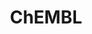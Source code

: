 ---
bigquery: https://console.cloud.google.com/bigquery?p=patents-public-data&d=ebi_chembl&page=dataset
citation: '"The ChEMBL database in 2017." Anna Gaulton, Anne Hersey, Michał Nowotka,
  A Patrícia Bento, Jon Chambers, David Mendez, Prudence Mutowo, Francis Atkinson,
  Louisa J Bellis, Elena Cibrián-Uhalte, Mark Davies, Nathan Dedman, Anneli Karlsson,
  María Paula Magariños, John P Overington, George Papadatos, Ines Smit, Andrew R
  Leach Nucleic acids Research (2017) 45 (Database Issue), D945-D954'
contributors: European Bioinformatics Institute
cost: None
description: ChEMBL Data is a manually curated database of small molecules used in
  drug discovery, including information about existing patented drugs.
documentation: 'schema: https://www.ebi.ac.uk/chembl/db_schema


  '
last_edit: 04/12/2022, 23:59:57
location: https://console.cloud.google.com/marketplace/product/google_patents_public_datasets/chembl
maintained_by: EMBL-EBI, an outstation of European Molecular Biology Laboratory
related_publications: '

  ChEMBL: towards direct deposition of bioassay data.


  Mendez D, Gaulton A, Bento AP, Chambers J, De Veij M, Félix E, Magariños MP, Mosquera
  JF, Mutowo P, Nowotka M, Gordillo-Marañón M, Hunter F, Junco L, Mugumbate G, Rodriguez-Lopez
  M, Atkinson F, Bosc N, Radoux CJ, Segura-Cabrera A, Hersey A, Leach AR.


  — Nucleic Acids Res. 2019; 47(D1):D930-D940. doi: 10.1093/nar/gky1075

  '
schema_fields:
- standard_type
- full_molformula
- mol_irac_id
- molsyn_id
- description
- mc_target_accession
- product_id
- research_stem
- publication_number
- molecule_type
- submission_date
- efo_id
- value
- stat
- mc_target_type
- helm_notation
- drugind_id
- clo_id
- mechanism_of_action
- l3
- warning_class
- withdrawn_flag
- l2
- comments
- downgraded
- assay_cell_type
- stem
- sei
- published_value
- bao_endpoint
- company
- assay_organism
- smid
- irac_code
- assay_desc
- active_molregno
- max_phase_for_ind
- relationship
- assay_test_type
- result_flag
- bao_format
- issue
- confidence_score
- dosage_form
- compsyn_id
- target_mapping
- withdrawn_country
- assay_param_id
- hbd_lipinski
- molecular_mechanism
- mw_monoisotopic
- protein_class_id
- tissue_id
- doi
- bao_id
- mol_frac_id
- prediction_method
- status
- assay_strain
- aromatic_rings
- assay_source
- mol_atc_id
- level1_description
- activity_count
- sequence
- version
- usan_year
- assay_category
- relationship_desc
- formulation_id
- year
- rtb
- parent_molregno
- level4_description
- domain_description
- aidx
- volume
- go_id
- text_value
- site_residues
- mol_hrac_id
- targrel_id
- bei
- acd_logp
- num_lipinski_ro5_violations
- relationship_type
- compound_key
- organism
- doc_type
- parent_type
- label
- first_in_class
- ref_url
- last_active
- mutation
- l5
- priority
- class_level
- sitecomp_id
- cx_logp
- hba
- ass_cls_map_id
- substrate_record_id
- ro3_pass
- alert_name
- natural_product
- strength
- bto_id
- target_type
- innovator_company
- species_group_flag
- caloha_id
- warning_id
- country
- component_synonym
- patent_expire_date
- entity_id
- abstract
- ddd_units
- drug_product_flag
- le
- usan_stem_id
- name
- indication_class
- set_name
- enzyme_name
- alogp
- oral
- relation
- active_ingredient
- level3_description
- journal
- cell_source_organism
- stem_class
- upper_value
- indref_id
- level5
- ddd_comment
- direct_interaction
- level1
- actsm_id
- mesh_id
- chirality
- cellosaurus_id
- hbd
- ddd_value
- published_type
- ddd_admr
- homologue
- domain_name
- parent_go_id
- curated_by
- rgid
- biocomp_id
- irac_class_id
- hrac_class_id
- protein_class_desc
- domain_type
- metabolite_record_id
- frac_code
- efo_term
- class_type
- short_name
- atc_code
- comp_go_id
- parameter_type
- withdrawn_reason
- component_id
- black_box_warning
- cell_description
- comp_class_id
- lle
- parent_id
- annotation
- inorganic_flag
- published_relation
- ap_id
- tbl
- confidence
- num_alerts
- previous_company
- l7
- topical
- alert_id
- assay_subcellular_fraction
- dosed_ingredient
- title
- acd_most_bpka
- targcomp_id
- psa
- assay_class_id
- disease_efficacy
- site_id
- ridx
- l1
- uo_units
- binding_site_comment
- withdrawn_year
- units
- patent_use_code
- job_id
- assay_type
- activity_comment
- orig_description
- drug_substance_flag
- component_type
- record_id
- updated_on
- mecref_id
- mc_target_name
- level2_description
- l6
- molregno
- standard_inchi_key
- metref_id
- pathway_id
- cell_source_tax_id
- qed_weighted
- chembl_id
- cell_id
- variant_id
- chebi_par_id
- src_id
- parameter_value
- assay_tissue
- therapeutic_flag
- type
- approval_date
- pubmed_id
- protein_class_synonym
- num_ro5_violations
- cx_most_apka
- polymer_flag
- cell_name
- max_phase
- creation_date
- cl_lincs_id
- source
- pchembl_value
- start_position
- isoform
- prodrug
- log_id
- prod_pat_id
- mw_freebase
- subgroup
- predbind_id
- parenteral
- aspect
- published_units
- source_domain_id
- cx_most_bpka
- target_desc
- synonyms
- ddd_id
- who_name
- acd_logd
- curation_comment
- src_short_name
- standard_text_value
- cpd_str_alert_id
- tid
- pref_name
- tid_fixed
- uberon_id
- idx
- definition
- met_id
- co_stem_id
- met_comment
- molecular_species
- domain_id
- warning_country
- canonical_smiles
- warning_description
- heavy_atoms
- std_act_id
- sequence_md5sum
- enzyme_tid
- protclasssyn_id
- acd_most_apka
- met_conversion
- authors
- nda_type
- selectivity_comment
- structure_type
- major_class
- normal_range_min
- full_mwt
- last_page
- end_position
- patent_no
- site_name
- as_id
- normal_range_max
- alert_set_id
- compound_name
- level4
- ingredient
- db_source
- frac_class_id
- cidx
- first_page
- related_tid
- action_type
- pathway_key
- route
- cx_logd
- ref_type
- level3
- delist_flag
- warnref_id
- ad_type
- updated_by
- first_approval
- withdrawn_class
- patent_id
- standard_value
- mc_tax_id
- trade_name
- accession
- assay_id
- ref_id
- drug_record_id
- src_compound_id
- applicant_full_name
- standard_inchi
- standard_upper_value
- entity_type
- res_stem_id
- qudt_units
- path
- l4
- tax_id
- hrac_code
- cell_source_tissue
- warning_type
- warning_year
- assay_tax_id
- data_validity_comment
- mesh_heading
- who_extra
- hba_lipinski
- standard_flag
- availability_type
- activity_id
- l8
- standard_units
- src_assay_id
- potential_duplicate
- mc_organism
- mec_id
- compd_id
- usan_stem
- standard_relation
- doc_id
- usan_substem
- cell_ontology_id
- mechanism_comment
- usan_stem_definition
- toid
- src_description
- smarts
- molfile
- syn_type
- oc_id
- level2
- db_version
shortname: chembl
tags:
- biotechnology
- health
- chemical
- bioinformatics
- medical
terms_of_use: CC BY-SA 3.0
title: ChEMBL
uuid: e232a192-965c-4ec9-904c-155b6dfe56c5
---